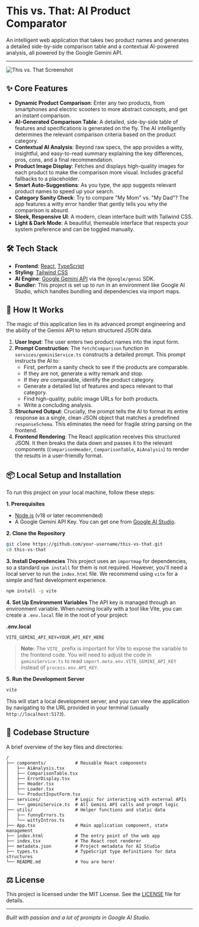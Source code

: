 # This vs. That: AI Product Comparator

An intelligent web application that takes two product names and generates a detailed side-by-side comparison table and a contextual AI-powered analysis, all powered by the Google Gemini API.

---

![This vs. That Screenshot](https://storage.googleapis.com/aistudio-project-co-lab-assets/this-vs-that-screenshot.png)

## ✨ Core Features

*   **Dynamic Product Comparison**: Enter any two products, from smartphones and electric scooters to more abstract concepts, and get an instant comparison.
*   **AI-Generated Comparison Table**: A detailed, side-by-side table of features and specifications is generated on the fly. The AI intelligently determines the relevant comparison criteria based on the product category.
*   **Contextual AI Analysis**: Beyond raw specs, the app provides a witty, insightful, and easy-to-read summary explaining the key differences, pros, cons, and a final recommendation.
*   **Product Image Display**: Fetches and displays high-quality images for each product to make the comparison more visual. Includes graceful fallbacks to a placeholder.
*   **Smart Auto-Suggestions**: As you type, the app suggests relevant product names to speed up your search.
*   **Category Sanity Check**: Try to compare "My Mom" vs. "My Dad"? The app features a witty error handler that gently tells you why the comparison is absurd.
*   **Sleek, Responsive UI**: A modern, clean interface built with Tailwind CSS.
*   **Light & Dark Mode**: A beautiful, themeable interface that respects your system preference and can be toggled manually.

## 🛠️ Tech Stack

*   **Frontend**: [React](https://react.dev/), [TypeScript](https://www.typescriptlang.org/)
*   **Styling**: [Tailwind CSS](https://tailwindcss.com/)
*   **AI Engine**: [Google Gemini API](https://ai.google.dev/) via the `@google/genai` SDK.
*   **Bundler**: This project is set up to run in an environment like Google AI Studio, which handles bundling and dependencies via import maps.

## 🚀 How It Works

The magic of this application lies in its advanced prompt engineering and the ability of the Gemini API to return structured JSON data.

1.  **User Input**: The user enters two product names into the input form.
2.  **Prompt Construction**: The `fetchComparison` function in `services/geminiService.ts` constructs a detailed prompt. This prompt instructs the AI to:
    *   First, perform a sanity check to see if the products are comparable.
    *   If they are not, generate a witty remark and stop.
    *   If they *are* comparable, identify the product category.
    *   Generate a detailed list of features and specs relevant to that category.
    *   Find high-quality, public image URLs for both products.
    *   Write a concluding analysis.
3.  **Structured Output**: Crucially, the prompt tells the AI to format its entire response as a single, clean JSON object that matches a predefined `responseSchema`. This eliminates the need for fragile string parsing on the frontend.
4.  **Frontend Rendering**: The React application receives this structured JSON. It then breaks the data down and passes it to the relevant components (`ComparisonHeader`, `ComparisonTable`, `AiAnalysis`) to render the results in a user-friendly format.

## 📦 Local Setup and Installation

To run this project on your local machine, follow these steps:

**1. Prerequisites**
*   [Node.js](https://nodejs.org/) (v18 or later recommended)
*   A Google Gemini API Key. You can get one from [Google AI Studio](https://aistudio.google.com/app/apikey).

**2. Clone the Repository**
```bash
git clone https://github.com/your-username/this-vs-that.git
cd this-vs-that
```

**3. Install Dependencies**
This project uses an `importmap` for dependencies, so a standard `npm install` for them is not required. However, you'll need a local server to run the `index.html` file. We recommend using `vite` for a simple and fast development experience.

```bash
npm install -g vite
```

**4. Set Up Environment Variables**
The API key is managed through an environment variable. When running locally with a tool like Vite, you can create a `.env.local` file in the root of your project:

**.env.local**
```
VITE_GEMINI_API_KEY=YOUR_API_KEY_HERE
```
> **Note:** The `VITE_` prefix is important for Vite to expose the variable to the frontend code. You will need to adjust the code in `geminiService.ts` to read `import.meta.env.VITE_GEMINI_API_KEY` instead of `process.env.API_KEY`.

**5. Run the Development Server**
```bash
vite
```
This will start a local development server, and you can view the application by navigating to the URL provided in your terminal (usually `http://localhost:5173`).

## 📁 Codebase Structure

A brief overview of the key files and directories:

```
/
├── components/           # Reusable React components
│   ├── AiAnalysis.tsx
│   ├── ComparisonTable.tsx
│   ├── ErrorDisplay.tsx
│   ├── Header.tsx
│   ├── Loader.tsx
│   └── ProductInputForm.tsx
├── services/             # Logic for interacting with external APIs
│   └── geminiService.ts  # All Gemini API calls and prompt logic
├── utils/                # Helper functions and static data
│   ├── funnyErrors.ts
│   └── wittyIntros.ts
├── App.tsx               # Main application component, state management
├── index.html            # The entry point of the web app
├── index.tsx             # The React root renderer
├── metadata.json         # Project metadata for AI Studio
├── types.ts              # TypeScript type definitions for data structures
└── README.md             # You are here!
```

## ⚖️ License

This project is licensed under the MIT License. See the [LICENSE](LICENSE) file for details.

---

*Built with passion and a lot of prompts in Google AI Studio.*
